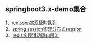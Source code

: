 ## springboot3.x-demo集合
1、[redisson实现延时队列](https://github.com/fuos/spring-demo/tree/master/redisson-demo#readme)  
2、[spring session实现分布式session](https://github.com/fuos/springboot3.x-demo/tree/master/spring-session-demo#readme)  
3、[redis实现滑动窗口限流](https://github.com/fuos/springboot3.x-demo/tree/master/ratelimit-demo#readme)  

